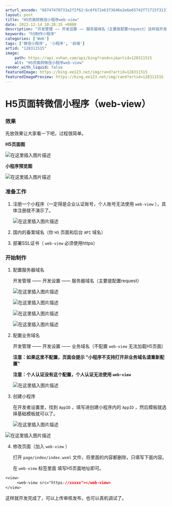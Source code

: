 ```yaml
---
arturl_encode: "68747470733a2f2f62:6c6f672e6373646e2e6e65742f71715f31373632373139352f:61727469636c652f64657461696c732f313238333131353135"
layout: post
title: "H5页面转微信小程序web-view"
date: 2022-12-14 10:28:15 +0800
description: "开发管理 —— 开发设置 —— 服务器域名（主要是配置request）这样就开发完成了，可以上传审核"
keywords: "h5制作小程序"
categories: ['Web']
tags: ['微信小程序', '小程序', '前端']
artid: "128311515"
image:
    path: https://api.vvhan.com/api/bing?rand=sj&artid=128311515
    alt: "H5页面转微信小程序web-view"
render_with_liquid: false
featuredImage: https://bing.ee123.net/img/rand?artid=128311515
featuredImagePreview: https://bing.ee123.net/img/rand?artid=128311515
---
```


# H5页面转微信小程序（web-view）

### 效果

先放效果让大家看一下吧，过程很简单。

**H5页面图**
  
![在这里插入图片描述](https://i-blog.csdnimg.cn/blog_migrate/8a4f21cb97f4a6b781e234869a384da4.png)

**小程序预览图**
  
![在这里插入图片描述](https://i-blog.csdnimg.cn/blog_migrate/da589ebbe9370ad38dc8ad6ba0091ae7.png)

### 准备工作

1. 注册一个小程序（一定得是企业认证账号，个人账号无法使用
   `web-view`
   ），具体注册就不演示了。
     
   ![在这里插入图片描述](https://i-blog.csdnimg.cn/blog_migrate/5f011bd68577d916ce9e31d5e035883e.png)
2. 国内的备案域名（你
   `H5`
   页面和后台
   `API`
   域名）
3. 部署SSL证书（
   `web-view`
   必须使用https）

### 开始制作

1. 配置服务器域名
     
   开发管理 —— 开发设置 —— 服务器域名（主要是配置request）
     
   ![在这里插入图片描述](https://i-blog.csdnimg.cn/blog_migrate/6bdaf916028e1097a6ed9206e46abdfb.png)
     
   ![在这里插入图片描述](https://i-blog.csdnimg.cn/blog_migrate/462a700732ae209c940591499f62f85c.png)
     
   ![在这里插入图片描述](https://i-blog.csdnimg.cn/blog_migrate/d13215f78a84d37ee1083c15b3f025c0.png)
     
   ![在这里插入图片描述](https://i-blog.csdnimg.cn/blog_migrate/c33ff2993b646563a0508c37e98e4785.png)
2. 配置业务域名
     
   开发管理 —— 开发设置 —— 业务域名（不配置
   `web-view`
   无法加载H5页面）
     
   **注意：如果这里不配置，页面会提示 “小程序不支持打开非业务域名请重新配置”**
     
   **注意：个人认证没有这个配置，个人认证无法使用
   `web-view`**
     
   ![在这里插入图片描述](https://i-blog.csdnimg.cn/blog_migrate/06bc91c3771cac569184d1a4c96fcac0.png)
3. 创建小程序
     
   在开发者设置里，找到
   `AppID`
   ，填写进创建小程序内的
   `AppID`
   ，然后模板就选择基础模板就可以了。
     
   ![在这里插入图片描述](https://i-blog.csdnimg.cn/blog_migrate/19ad589c8d6206a775b97e031880ffac.png)

![在这里插入图片描述](https://i-blog.csdnimg.cn/blog_migrate/5fcd28f6399e6f6ade7b1b68feb6f9eb.png)

4. 修改页面（加入
   `web-view`
   ）
     
   打开
   `page/index/index.wxml`
   文件，将里面的内容都删除，只填写下面内容。
     
   在
   `web-view`
   标签里面 填写H5页面地址即可。

```css
<view>
     <web-view src="https://xxxxx"></web-view> 
</view>

```

这样就开发完成了，可以上传审核发布，也可以真机调试了。